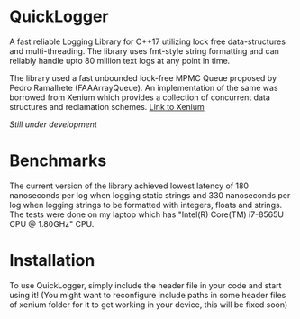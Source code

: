 # QuickLogger
A fast reliable Logging Library for C++17 utilizing lock free data-structures and multi-threading. The library uses fmt-style string formatting and can reliably handle upto 80 million text logs at any point in time.

The library used a fast unbounded lock-free MPMC Queue proposed by Pedro Ramalhete (FAAArrayQueue). An implementation of the same was borrowed from Xenium which provides a collection of concurrent data structures and reclamation schemes. [Link to Xenium](https://github.com/mpoeter/xenium)

*Still under development*

# Benchmarks
The current version of the library achieved lowest latency of 180 nanoseconds per log when logging static strings and 330 nanoseconds per log when logging strings to be formatted with integers, floats and strings. The tests were done on my laptop which has "Intel(R) Core(TM) i7-8565U CPU @ 1.80GHz" CPU.

# Installation
To use QuickLogger, simply include the header file in your code and start using it! (You might want to reconfigure include paths in some header files of xenium folder for it to get working in your device, this will be fixed soon)
